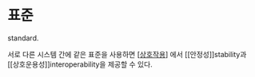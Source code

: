 # 표준

standard.

서로 다른 시스템 간에 같은 표준을 사용하면 [[상호작용]] 에서 [[안정성]]stability과 [[상호운용성]]interoperability을 제공할 수 있다.



[//begin]: # "Autogenerated link references for markdown compatibility"
[상호작용]: 상호작용 "상호작용"
[//end]: # "Autogenerated link references"
